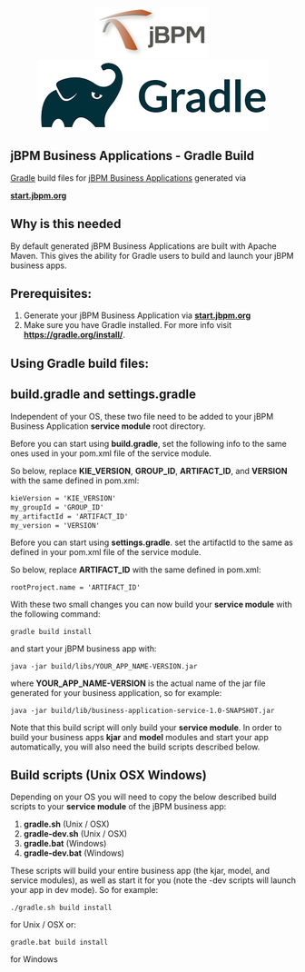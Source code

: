 <center><p align="center"><img src="docimg/jbpm_logo.png">&nbsp;&nbsp;<img src="docimg/gradle_logo.png"></p></center>

jBPM Business Applications - Gradle Build
--------------------
[Gradle](https://gradle.org/) build files for [jBPM Business Applications](http://jbpm.org/businessapps/gettingStarted.html) generated via

**[start.jbpm.org](http://start.jbpm.org)**

Why is this needed
--------------------
By default generated jBPM Business Applications are built with Apache Maven.
This gives the ability for Gradle users to build and launch your jBPM business apps.

Prerequisites:
--------------------
1. Generate your jBPM Business Application via **[start.jbpm.org](http://start.jbpm.org)**
2. Make sure you have Gradle installed. For more info visit **https://gradle.org/install/**.

Using Gradle build files:
--------------------

build.gradle and settings.gradle
--------------------
Independent of your OS, these two file need to be added 
to your jBPM Business Application **service module** root directory.

Before you can start using **build.gradle**, set the following info to the same 
ones used in your pom.xml file of the service module.

So below, replace **KIE_VERSION**, **GROUP_ID**, **ARTIFACT_ID**, and **VERSION** 
with the same defined in pom.xml:
```
kieVersion = 'KIE_VERSION'
my_groupId = 'GROUP_ID'
my_artifactId = 'ARTIFACT_ID'
my_version = 'VERSION'
```

Before you can start using **settings.gradle**. set the artifactId to the same
as defined in your pom.xml file of the service module.

So below, replace **ARTIFACT_ID** with the same defined in pom.xml:
```
rootProject.name = 'ARTIFACT_ID'
```

With these two small changes you can now build your **service module** with
the following command:

```
gradle build install
```

and start your jBPM business app with:

```
java -jar build/libs/YOUR_APP_NAME-VERSION.jar
```
where **YOUR_APP_NAME-VERSION** is the actual name of the jar file generated 
for your business application, so for example:
```
java -jar build/lib/business-application-service-1.0-SNAPSHOT.jar
```
Note that this build script will only build your **service module**. In order 
to build your business apps **kjar** and **model** modules and start your
app automatically, you will also need the build scripts described below.


Build scripts (Unix OSX Windows)
--------------------
Depending on your OS you will need to copy the below described build scripts to your 
**service module** of the jBPM business app:

1. **gradle.sh** (Unix / OSX)
2. **gradle-dev.sh** (Unix / OSX)
3. **gradle.bat** (Windows)
4. **gradle-dev.bat** (Windows)

These scripts will build your entire business app (the kjar, model, and service modules), as well
as start it for you (note the -dev scripts will launch your app in dev mode). So for example:

```
./gradle.sh build install
```
for Unix / OSX or:
```
gradle.bat build install
```
for Windows